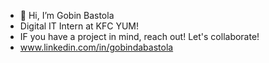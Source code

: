 - 👋 Hi, I’m Gobin Bastola
- Digital IT Intern at KFC YUM!
- IF you have a project in mind, reach out! Let's collaborate! 
- www.linkedin.com/in/gobindabastola

<!---
GobinB/GobinB is a ✨ special ✨ repository because its `README.md` (this file) appears on your GitHub profile.
You can click the Preview link to take a look at your changes.
--->
